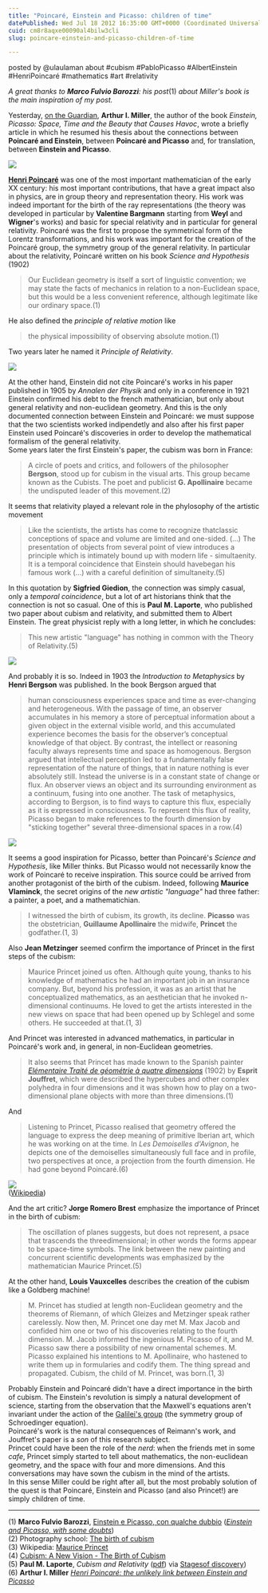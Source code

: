 ```yaml
---
title: "Poincaré, Einstein and Picasso: children of time"
datePublished: Wed Jul 18 2012 16:35:00 GMT+0000 (Coordinated Universal Time)
cuid: cm8r8aqxe00090al4bilw3cli
slug: poincare-einstein-and-picasso-children-of-time

---
```



posted by @ulaulaman about #cubism #PabloPicasso #AlbertEinstein #HenriPoincaré #mathematics #art #relativity

_A great thanks to **Marco Fulvio Barozzi**: his post_(1) _about Miller's book is the main inspiration of my post._  
  
Yesterday, [on the Guardian](http://www.guardian.co.uk/science/blog/2012/jul/17/henri-poincare-einstein-picasso), **Arthur I. Miller**, the author of the book _Einstein, Picasso: Space, Time and the Beauty that Causes Havoc_, wrote a briefly article in which he resumed his thesis about the connections between **Poincaré and Einstein**, between **Poincaré and Picasso** and, for translation, between **Einstein and Picasso**.

![](https://cdn.hashnode.com/res/hashnode/image/upload/v1743072387100/acadf283-3bcb-4c70-a6ed-fa639a45741a.jpeg)

[**Henri Poincaré**](http://en.wikipedia.org/wiki/Henri_Poincar%C3%A9 "Henri Poincaré Wikipedia") was one of the most important mathematician of the early XX century: his most important contributions, that have a great impact also in physics, are in group theory and representation theory. His work was indeed important for the birth of the ray representations (the theory was developed in particular by **Valentine Bargmann** starting from **Weyl** and **Wigner**'s works) and basic for special relativity and in particular for general relativity. Poincaré was the first to propose the symmetrical form of the Lorentz transformations, and his work was important for the creation of the Poincaré group, the symmetry group of the general relativity. In particular about the relativity, Poincaré written on his book _Science and Hypothesis_ (1902)

> Our Euclidean geometry is itself a sort of linguistic convention; we may state the facts of mechanics in relation to a non-Euclidean space, but this would be a less convenient reference, although legitimate like our ordinary space.(1)

He also defined the _principle of relative motion_ like

> the physical impossibility of observing absolute motion.(1)

Two years later he named it _Principle of Relativity_.  

![](https://cdn.hashnode.com/res/hashnode/image/upload/v1743072388471/f0ddc3b1-72c4-4ea2-8d9e-2f42da727e7c.jpeg)

At the other hand, Einstein did not cite Poincaré's works in his paper published in 1905 by _Annalen der Physik_ and only in a conference in 1921 Einstein confirmed his debt to the french mathematician, but only about general relativity and non-euclidean geometry. And this is the only documented connection between Einstein and Poincaré: we must suppose that the two scientists worked indipendetly and also after his first paper Einstein used Poincaré's discoveries in order to develop the mathematical formalism of the general relativity.  
Some years later the first Einstein's paper, the cubism was born in France:

> A circle of poets and critics, and followers of the philosopher **Bergson**, stood up for cubism in the visual arts. This group became known as the Cubists. The poet and publicist **G. Apollinaire** became the undisputed leader of this movement.(2)

It seems that relativity played a relevant role in the phylosophy of the artistic movement

> Like the scientists, the artists has come to recognize thatclassic conceptions of space and volume are limited and one-sided. (...) The presentation of objects from several point of view introduces a principle which is intimately bound up with modern life - simultaenity. It is a temporal coincidence that Einstein should havebegan his famous work (...) with a careful definition of simultaneity.(5)

In this quotation by **Sigfried Giedion**, the connection was simply casual, only a _temporal coincidence_, but a lot of art historians think that the connection is not so casual. One of this is **Paul M. Laporte**, who published two paper about cubism and relativity, and submitted them to Albert Einstein. The great physicist reply with a long letter, in which he concludes:

> This new artistic "language" has nothing in common with the Theory of Relativity.(5)

![](https://cdn.hashnode.com/res/hashnode/image/upload/v1743072389613/2f40e82e-9250-4191-bf2d-fe22fee83c0c.jpeg)

And probably it is so. Indeed in 1903 the _Introduction to Metaphysics_ by **Henri Bergson** was published. In the book Bergson argued that

> human consciousness experiences space and time as ever-changing and heterogeneous. With the passage of time, an observer accumulates in his memory a store of perceptual information about a given object in the external visible world, and this accumulated experience becomes the basis for the observer’s conceptual knowledge of that object. By contrast, the intellect or reasoning faculty always represents time and space as homogenous. Bergson argued that intellectual perception led to a fundamentally false representation of the nature of things, that in nature nothing is ever absolutely still. Instead the universe is in a constant state of change or flux. An observer views an object and its surrounding environment as a continuum, fusing into one another. The task of metaphysics, according to Bergson, is to find ways to capture this flux, especially as it is expressed in consciousness. To represent this flux of reality, Picasso began to make references to the fourth dimension by "sticking together" several three-dimensional spaces in a row.(4)

![](https://cdn.hashnode.com/res/hashnode/image/upload/v1743072390999/f06f3622-d3d7-4fb2-b94f-caa75f522c4d.jpeg)

It seems a good inspiration for Picasso, better than Poincaré's _Science and Hypothesis_, like Miller thinks. But Picasso would not necessarily know the work of Poincaré to receive inspiration. This source could be arrived from another protagonist of the birth of the cubism. Indeed, following **Maurice Vlaminck**, the secret origins of the _new artistic "language"_ had three father: a painter, a poet, and a mathematichian.

> I witnessed the birth of cubism, its growth, its decline. **Picasso** was the obstetrician, **Guillaume Apollinaire** the midwife, **Princet** the godfather.(1, 3)

Also **Jean Metzinger** seemed confirm the importance of Princet in the first steps of the cubism:

> Maurice Princet joined us often. Although quite young, thanks to his knowledge of mathematics he had an important job in an insurance company. But, beyond his profession, it was as an artist that he conceptualized mathematics, as an aesthetician that he invoked n-dimensional continuums. He loved to get the artists interested in the new views on space that had been opened up by Schlegel and some others. He succeeded at that.(1, 3)

And Princet was interested in advanced mathematics, in particular in Poincaré's work and, in general, in non-Euclidean geometries.

> It also seems that Princet has made ​​known to the Spanish painter [_Elémentaire Traité de géométrie à quatre dimensions_](http://www.archive.org/stream/traitlmentaired00joufgoog) (1902) by **Esprit Jouffret**, which were described the hypercubes and other complex polyhedra in four dimensions and it was shown how to play on a two-dimensional plane objects with more than three dimensions.(1)

And

> Listening to Princet, Picasso realised that geometry offered the language to express the deep meaning of primitive Iberian art, which he was working on at the time. In _Les Demoiselles d'Avignon_, he depicts one of the demoiselles simultaneously full face and in profile, two perspectives at once, a projection from the fourth dimension. He had gone beyond Poincaré.(6)

![](https://cdn.hashnode.com/res/hashnode/image/upload/v1743072392564/4067c06d-2623-440f-bc77-550d6b44e276.jpeg)  
([Wikipedia](http://en.wikipedia.org/wiki/File:Les_Demoiselles_d%27Avignon.jpg))

And the art critic? **Jorge Romero Brest** emphasize the importance of Princet in the birth of cubism:

> The oscillation of planes suggests, but does not represent, a psace that trascends the threedimensional; in other words the forms appear to be space-time symbols. The link between the new painting and concurrent scientific developments was emphasized by the mathematician Maurice Princet.(5)

At the other hand, **Louis Vauxcelles** describes the creation of the cubism like a Goldberg machine!

> M. Princet has studied at length non-Euclidean geometry and the theorems of Riemann, of which Gleizes and Metzinger speak rather carelessly. Now then, M. Princet one day met M. Max Jacob and confided him one or two of his discoveries relating to the fourth dimension. M. Jacob informed the ingenious M. Picasso of it, and M. Picasso saw there a possibility of new ornamental schemes. M. Picasso explained his intentions to M. Apollinaire, who hastened to write them up in formularies and codify them. The thing spread and propagated. Cubism, the child of M. Princet, was born.(1, 3)

Probably Einstein and Poincaré didn't have a direct importance in the birth of cubism. The Einstein's revolution is simply a natural development of science, starting from the observation that the Maxwell's equations aren't invariant under the action of the [Galilei's group](http://docmadhattan.fieldofscience.com/2011/08/ray-representations-and-galilei-group.html) (the symmetry group of Schroedinger equation).  
Poincaré's work is the natural consequences of Reimann's work, and Jouffret's paper is a _son_ of this research subject.  
Princet could have been the role of the _nerd_: when the friends met in some _cafe_, Princet simply started to tell about mathematics, the non-euclidean geometry, and the space with four and more dimensions. And this conversations may have sown the cubism in the mind of the artists.  
In this sense Miller could be right after all, but the most probably solution of the quest is that Poincaré, Einstein and Picasso (and also Princet!) are simply children of time.

* * *

(1) **Marco Fulvio Barozzi**, [Einstein e Picasso, con qualche dubbio](http://keespopinga.blogspot.it/2010/06/einstein-e-picasso-con-qualche-dubbio.html) ([_Einstein and Picasso, with some doubts_](http://goo.gl/ynnon))  
(2) Photography school: [The birth of cubism](http://www.art-photography-schools.com/the-birth-of-cubism.htm)  
(3) Wikipedia: [Maurice Princet](http://en.wikipedia.org/wiki/Maurice_Princet "Maurice Princet Wikipedia")  
(4) [Cubism: A New Vision - The Birth of Cubism](http://www.mdc.edu/wolfson/academic/ArtsLetters/art_philosophy/Humanities/Cubism/cubism%20front2.htm)  
(5) **Paul M. Laporte**, _Cubism and Relativity_ ([pdf](http://blogs.evergreen.edu/stagesofdiscovery/files/2011/09/CubismAndRelativityWithALetterOfAlbertEinstein.pdf)) via [Stagesof discovery](http://blogs.evergreen.edu/stagesofdiscovery/week-9/))  
(6) **Arthur I. Miller** [_Henri Poincaré: the unlikely link between Einstein and Picasso_](http://www.guardian.co.uk/science/blog/2012/jul/17/henri-poincare-einstein-picasso)
